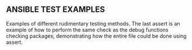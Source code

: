 ## ANSIBLE TEST EXAMPLES

Examples of different rudimentary testing methods. The last assert is an example of how to perform the same check as the debug functions checking packages, demonstrating how the entire file could be done using assert.
